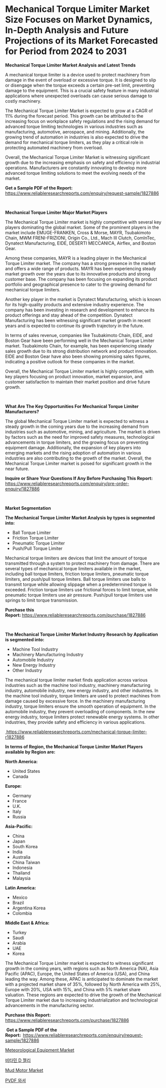 <p><h1>Mechanical Torque Limiter Market Size Focuses on Market Dynamics, In-Depth Analysis and Future Projections of its Market Forecasted for Period from 2024 to 2031</h1></p><p><strong>Mechanical Torque Limiter Market Analysis and Latest Trends</strong></p>
<p><p>A mechanical torque limiter is a device used to protect machinery from damage in the event of overload or excessive torque. It is designed to slip or disengage when the torque exceeds a certain pre-set limit, preventing damage to the equipment. This is a crucial safety feature in many industrial applications where unexpected overloads can cause serious damage to costly machinery.</p><p>The Mechanical Torque Limiter Market is expected to grow at a CAGR of 11% during the forecast period. This growth can be attributed to the increasing focus on workplace safety regulations and the rising demand for advanced torque limiting technologies in various industries such as manufacturing, automotive, aerospace, and mining. Additionally, the growing trend of automation in industries is also expected to drive the demand for mechanical torque limiters, as they play a critical role in protecting automated machinery from overload.</p><p>Overall, the Mechanical Torque Limiter Market is witnessing significant growth due to the increasing emphasis on safety and efficiency in industrial operations. Manufacturers are constantly innovating to develop more advanced torque limiting solutions to meet the evolving needs of the market.</p></p>
<p><strong>Get a Sample PDF of the Report:&nbsp;</strong> <a href="https://www.reliableresearchreports.com/enquiry/request-sample/1827886">https://www.reliableresearchreports.com/enquiry/request-sample/1827886</a></p>
<p>&nbsp;</p>
<p><strong>Mechanical Torque Limiter Major Market Players</strong></p>
<p><p>The Mechanical Torque Limiter market is highly competitive with several key players dominating the global market. Some of the prominent players in the market include EMUGE-FRANKEN, Cross & Morse, MAYR, Tsubakimoto Chain, MWM FRENI-FRIZIONI, Origin Co., Ltd., Mach III Clutch, ComInTec, Dynatect Manufacturing, EIDE, DESERTI MECCANICA, Airflex, and Boston Gear.</p><p>Among these companies, MAYR is a leading player in the Mechanical Torque Limiter market. The company has a strong presence in the market and offers a wide range of products. MAYR has been experiencing steady market growth over the years due to its innovative products and strong customer base. The company has been focusing on expanding its product portfolio and geographical presence to cater to the growing demand for mechanical torque limiters.</p><p>Another key player in the market is Dynatect Manufacturing, which is known for its high-quality products and extensive industry experience. The company has been investing in research and development to enhance its product offerings and stay ahead of the competition. Dynatect Manufacturing has been witnessing significant market growth in recent years and is expected to continue its growth trajectory in the future.</p><p>In terms of sales revenue, companies like Tsubakimoto Chain, EIDE, and Boston Gear have been performing well in the Mechanical Torque Limiter market. Tsubakimoto Chain, for example, has been experiencing steady sales growth due to its strong distribution network and product innovation. EIDE and Boston Gear have also been showing promising sales figures, indicating a positive outlook for these companies in the market.</p><p>Overall, the Mechanical Torque Limiter market is highly competitive, with key players focusing on product innovation, market expansion, and customer satisfaction to maintain their market position and drive future growth.</p></p>
<p>&nbsp;</p>
<p><strong>What Are The Key Opportunities For Mechanical Torque Limiter Manufacturers?</strong></p>
<p><p>The global Mechanical Torque Limiter market is expected to witness a steady growth in the coming years due to the increasing demand from industries such as automotive, mining, and agriculture. The market is driven by factors such as the need for improved safety measures, technological advancements in torque limiters, and the growing focus on preventing equipment damage. Additionally, the expansion of key players into emerging markets and the rising adoption of automation in various industries are also contributing to the growth of the market. Overall, the Mechanical Torque Limiter market is poised for significant growth in the near future.</p></p>
<p><strong>Inquire or Share Your Questions If Any Before Purchasing This Report:</strong> <a href="https://www.reliableresearchreports.com/enquiry/pre-order-enquiry/1827886">https://www.reliableresearchreports.com/enquiry/pre-order-enquiry/1827886</a></p>
<p>&nbsp;</p>
<p><strong>Market Segmentation</strong></p>
<p><strong>The Mechanical Torque Limiter Market Analysis by types is segmented into:</strong></p>
<p><ul><li>Ball Torque Limiter</li><li>Friction Torque Limiter</li><li>Pneumatic Torque Limiter</li><li>Push/Pull Torque Limiter</li></ul></p>
<p><p>Mechanical torque limiters are devices that limit the amount of torque transmitted through a system to protect machinery from damage. There are several types of mechanical torque limiters available in the market, including ball torque limiters, friction torque limiters, pneumatic torque limiters, and push/pull torque limiters. Ball torque limiters use balls to transmit torque while allowing slippage when a predetermined torque is exceeded. Friction torque limiters use frictional forces to limit torque, while pneumatic torque limiters use air pressure. Push/pull torque limiters use springs to limit torque transmission.</p></p>
<p><strong>Purchase this Report:&nbsp;</strong><a href="https://www.reliableresearchreports.com/purchase/1827886">https://www.reliableresearchreports.com/purchase/1827886</a></p>
<p>&nbsp;</p>
<p><strong>The Mechanical Torque Limiter Market Industry Research by Application is segmented into:</strong></p>
<p><ul><li>Machine Tool Industry</li><li>Machinery Manufacturing Industry</li><li>Automobile Industry</li><li>New Energy Industry</li><li>Other Industry</li></ul></p>
<p><p>The mechanical torque limiter market finds application across various industries such as the machine tool industry, machinery manufacturing industry, automobile industry, new energy industry, and other industries. In the machine tool industry, torque limiters are used to protect machines from damage caused by excessive force. In the machinery manufacturing industry, torque limiters ensure the smooth operation of equipment. In the automobile industry, they prevent overloading of components. In the new energy industry, torque limiters protect renewable energy systems. In other industries, they provide safety and efficiency in various applications.</p></p>
<p><a href="https://www.reliableresearchreports.com/mechanical-torque-limiter-r1827886">&nbsp;https://www.reliableresearchreports.com/mechanical-torque-limiter-r1827886</a></p>
<p><strong>In terms of Region, the Mechanical Torque Limiter Market Players available by Region are:</strong></p>
<p>
    <p> <strong> North America: </strong>
        <ul>
            <li>United States</li>
            <li>Canada</li>
        </ul>
        </p> 
    <p> <strong> Europe: </strong>
        <ul>
            <li>Germany</li>
            <li>France</li>
            <li>U.K.</li>
            <li>Italy</li>
            <li>Russia</li>
        </ul>
        </p> 
    <p> <strong> Asia-Pacific: </strong>
        <ul>
            <li>China</li>
            <li>Japan</li>
            <li>South Korea</li>
            <li>India</li>
            <li>Australia</li>
            <li>China Taiwan</li>
            <li>Indonesia</li>
            <li>Thailand</li>
            <li>Malaysia</li>
        </ul>
        </p> 
    <p> <strong> Latin America: </strong>
        <ul>
            <li>Mexico</li>
            <li>Brazil</li>
            <li>Argentina Korea</li>
            <li>Colombia</li>
        </ul>
        </p> 
    <p> <strong> Middle East & Africa: </strong>
        <ul>
            <li>Turkey</li>
            <li>Saudi</li>
            <li>Arabia</li>
            <li>UAE</li>
            <li>Korea</li>
        </ul>
    </p>
    </p>
<p><p>The Mechanical Torque Limiter market is expected to witness significant growth in the coming years, with regions such as North America (NA), Asia Pacific (APAC), Europe, the United States of America (USA), and China leading the way. Among these, APAC is anticipated to dominate the market with a projected market share of 35%, followed by North America with 25%, Europe with 20%, USA with 15%, and China with 5% market share valuation. These regions are expected to drive the growth of the Mechanical Torque Limiter market due to increasing industrialization and technological advancements in the manufacturing sector.</p></p>
<p><strong>Purchase this Report: </strong><a href="https://www.reliableresearchreports.com/purchase/1827886">https://www.reliableresearchreports.com/purchase/1827886</a></p>
<p>&nbsp;<strong>Get a Sample PDF of the Report:&nbsp;&nbsp;</strong><a href="https://www.reliableresearchreports.com/enquiry/request-sample/1827886">https://www.reliableresearchreports.com/enquiry/request-sample/1827886</a></p>
<p><strong></strong></p>
<p><p><a href="https://github.com/gamblestampleyjenny50m5sl6/Market-Research-Report-List-3/blob/main/meteorological-equipment-market.md">Meteorological Equipment Market</a></p><p><a href="https://medium.com/@dallasrrellwg/%EB%B9%84%ED%83%80%EB%AF%BC-d-%EA%B5%AC%EB%AF%B8-%EC%8B%9C%EC%9E%A5-%EA%B0%9C%EC%9A%94-2024%EB%85%84%EB%B6%80%ED%84%B0-2031%EB%85%84%EA%B9%8C%EC%A7%80%EC%9D%98-%EC%84%B8%EA%B3%84-%EC%8B%9C%EC%9E%A5-%EB%8F%99%ED%96%A5-%EB%B0%8F-%EC%A0%84%EB%A7%9D-64de57f977b9">비타민 D 젤리</a></p><p><a href="https://github.com/nicholepatriciadoylenwnrjr0/Market-Research-Report-List-3/blob/main/mud-motor-market.md">Mud Motor Market</a></p><p><a href="https://github.com/TrevorKruvalis5678/Market-Research-Report-List-2/blob/main/9480035167146.md">PVDF 와셔</a></p></p>